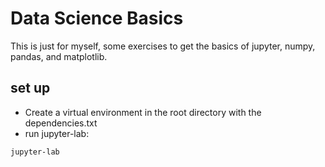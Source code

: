 # Data Science Basics

This is just for myself, some exercises to get the basics of jupyter, numpy, pandas, and matplotlib.

## set up

- Create a virtual environment in the root directory with the dependencies.txt
- run jupyter-lab:
```sh
jupyter-lab
```

